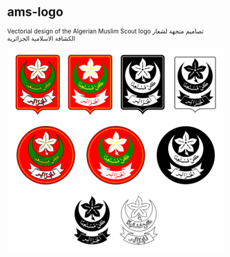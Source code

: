 # ams-logo
Vectorial design of the Algerian Muslim Scout logo
تصاميم متجهة لشعار الكشافة الاسلامية الجزائرية

![](./preview.png)
